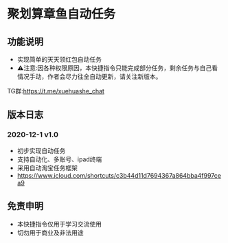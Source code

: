 # 聚划算章鱼自动任务

## 功能说明

* 实现简单的天天领红包自动任务
* ⚠️注意:因各种权限原因，本快捷指令只能完成部分任务，剩余任务与自己看情况手动，作者会尽力往全自动更新，请关注新版本。

TG群:https://t.me/xuehuashe_chat

## 版本日志

### 2020-12-1 v1.0
* 初步实现自动任务
* 支持自动化、多账号、ipad终端
* 采用自动淘宝任务框架
* https://www.icloud.com/shortcuts/c3b44d11d7694367a864bba4f997cea9

## 免责申明
* 本快捷指令仅用于学习交流使用
* 切勿用于商业及非法用途
